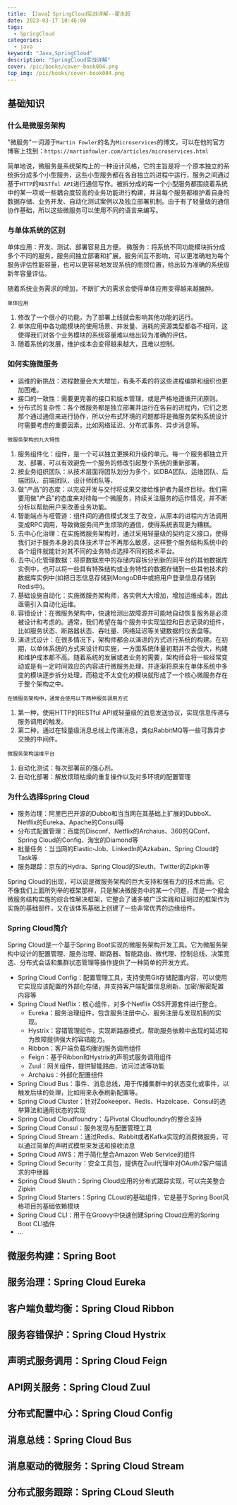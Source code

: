 ```yaml
---
title: 【Java】SpringCloud实战详解--翟永超
date: 2023-03-17 10:46:00
tags: 
  - SpringCloud
categories: 
  - java
keyword: "Java,SpringCloud"
description: "SpringCloud实战详解"
cover: /pic/books/cover-book004.png
top_img: /pic/books/cover-book004.png
---
```


## 基础知识

### 什么是微服务架构

"微服务"一词源于`Martin Fowler`的名为`Microservices`的博文，可以在他的官方博客上找到：`https://martinfowler.com/articles/microservices.html`

简单地说，微服务是系统架构上的一种设计风格，它的主旨是将一个原本独立的系统拆分成多个小型服务，这些小型服务都在各自独立的进程中运行，服务之间通过基于`HTTP`的`RESTful API`进行通信写作。被拆分成的每一个小型服务都围绕着系统中的某一项或一些耦合度较高的业务功能进行构建，并且每个服务都维护着自身的数据存储、业务开发、自动化测试案例以及独立部署机制。由于有了轻量级的通信协作基础，所以这些微服务可以使用不同的语言来编写。

### 与单体系统的区别

单体应用：开发、测试、部署容易且方便。
微服务：将系统不同功能模块拆分成多个不同的服务，服务间独立部署和扩展，服务间互不影响，可以更准确地为每个服务评估性能容量，也可以更容易地发现系统的瓶颈位置，给出较为准确的系统级新年容量评估。

随着系统业务需求的增加，不断扩大的需求会使得单体应用变得越来越臃肿。

`单体应用`
1. 修改了一个很小的功能，为了部署上线就会影响其他功能的运行。
2. 单体应用中各功能模块的使用场景、并发量、消耗的资源类型都各不相同，这使得我们对各个业务模块的系统容量难以给出较为准确的评估。
3. 随着系统的发展，维护成本会变得越来越大，且难以控制。

### 如何实施微服务

* 运维的新挑战：进程数量会大大增加，有条不紊的将这些进程编排和组织也更加困难。
* 接口的一致性：需要更完善的接口和版本管理，或是严格地遵循开闭原则。
* 分布式的复杂性：各个微服务都是独立部署并运行在各自的进程内，它们之恩那个通过通信来进行协作，所以分布式环境的问题都将是微服务架构系统设计时需要考虑的重要因素，比如网络延迟、分布式事务、异步消息等。

`微服务架构的九大特性`

1. 服务组件化：组件，是一个可以独立更换和升级的单元。每一个服务都独立开发、部署，可以有效避免一个服务的修改引起整个系统的重新部署。
2. 按业务组织团队：从技术层面将团队划分为多个，如DBA团队、运维团队、后端团队、前端团队、设计师团队等、
3. 做"产品"的态度：以完成开发与交付将成果交接给维护者为最终目标。我们需要用做"产品"的态度来对待每一个微服务，持续关注服务的运作情况，并不断分析以帮助用户来改善业务功能。
4. 智能端点与哑管道：组件间的通信模式发生了改变，从原本的进程内方法调用变成RPC调用，导致微服务间产生烦琐的通信，使得系统表现更为糟糕。
5. 去中心化治理：在实施微服务架构时，通过采用轻量级的契约定义接口，使得我们对于服务本身的具体技术平台不再那么敏感，这样整个服务结构系统中的各个组件就能针对其不同的业务特点选择不同的技术平台。
6. 去中心化管理数据：将原数据库中的存储内容拆分到新的同平台的其他数据库实例中，也可以将一些具有特殊结构或业务特性的数据存储到一些其他技术的数据库实例中(如把日志信息存储到MongoDB中或把用户登录信息存储到Redis中)。
7. 基础设施自动化：实施微服务架构师，各实例大大增加，增加运维成本，因此亟需引入自动化运维。
8. 容错设计：在微服务架构中，快速检测出故障源并可能地自动恢复服务是必须被设计和考虑的。通常，我们希望在每个服务中实现监控和日志记录的组件，比如服务状态、断路器状态、吞吐量、网络延迟等关键数据的仪表盘等。
9. 演进式设计：在很多情况下，架构师都会以演进的方式进行系统的构建。在初期，以单体系统的方式来设计和实施，一方面系统体量初期并不会很大，构建和维护成本都不高。随着系统的发展或者业务的需要，架构师会将一些经常变动或是有一定时间效应的内容进行微服务处理，并逐渐将原来在单体系统中多变的模块逐步拆分处理，而稳定不太变化的模块就形成了一个核心微服务存在于整个架构之中。


`在微服务架构中，通常会使用以下两种服务调用方式`

1. 第一种，使用HTTP的RESTful API或轻量级的消息发送协议，实现信息传递与服务调用的触发。
2. 第二种，通过在轻量级消息总线上传递消息，类似RabbitMQ等一些可靠异步交换的中间件。

`微服务架构运维平台`

1. 自动化测试：每次部署前的强心剂。
2. 自动化部署：解放烦琐枯燥的重复操作以及对多环境的配置管理

### 为什么选择Spring Cloud

* 服务治理：阿里巴巴开源的Dubbo和当当网在其基础上扩展的DubboX、Netflix的Eureka、Apache的Consul等
* 分布式配置管理：百度的Disconf、Netflix的Archaius、360的QConf、Spring Cloud的Config、淘宝的Diamond等
* 批量任务：当当网的Elastic-Job、LinkedIn的Azkaban、Spring Cloud的Task等
* 服务跟踪：京东的Hydra、Spring Cloud的Sleuth、Twitter的Zipkin等

Spring Cloud的出现，可以说是微服务架构的巨大支持和强有力的技术后盾。它不像我们上面所列举的框架那样，只是解决微服务中的某一个问题，而是一个掘金微服务结构实施的综合性解决框架，它整合了诸多被广泛实践和证明过的框架作为实施的基础部件，又在该体系基础上创建了一些非常优秀的边缘组件。

### Spring Cloud简介

Spring Cloud是一个基于Spring Boot实现的微服务架构开发工具。它为微服务架构中设计的配置管理、服务治理、断路器、智能路由、微代理、控制总线、决策竞选、分布式会话和集群状态管理等操作提供了一种简单的开发方式。

* Spring Cloud Config：配置管理工具，支持使用Git存储配置内容，可以使用它实现应该配置的外部化存储，并支持客户端配置信息刷新、加密/解密配置内容等
* Spring Cloud Netflix：核心组件，对多个Netflix OSS开源套件进行整合。
  * Eureka：服务治理组件，包含服务注册中心、服务注册与发现机制的实现。
  * Hystrix：容错管理组件，实现断路器模式，帮助服务依赖中出现的延迟和为故障提供强大的容错能力。
  * Ribbon：客户端负载均衡的服务调用组件
  * Feign：基于Ribbon和Hystrix的声明式服务调用组件
  * Zuul：网关组件，提供智能路由、访问过滤等功能
  * Archaius：外部化配置组件
* Spring Cloud Bus：事件、消息总线，用于传播集群中的状态变化或事件，以触发后续的处理，比如用来永泰刷新配置等。
* Spring Cloud Cluster：针对Zookeeper、Redis、Hazelcase、Consul的选举算法和通用状态的实现
* Spring Cloud Cloudfoundry：与Pivotal Cloudfoundry的整合支持
* Spring Cloud Consul：服务发现与配置管理工具
* Spring Cloud Stream：通过Redis、Rabbit或者Kafka实现的消费微服务，可以通过简单的声明式模型来发送和接收消息
* Spring Cloud AWS：用于简化整合Amazon Web Service的组件
* Spring Cloud Security：安全工具包，提供在Zuul代理中对OAuth2客户端请求的中继器
* Spring Cloud Sleuth：Spring Cloud应用的分布式跟踪实现，可以完美整合Zipkin
* Spring Cloud Starters：Spring CLoud的基础组件，它是基于Spring Boot风格项目的基础依赖模块
* Spring Cloud CLI：用于在Groovy中快速创建Spring Cloud应用的Spring Boot CLI插件
* ...






## 微服务构建：Spring Boot

## 服务治理：Spring Cloud Eureka

## 客户端负载均衡：Spring Cloud Ribbon

## 服务容错保护：Spring Cloud Hystrix

## 声明式服务调用：Spring Cloud Feign

## API网关服务：Spring Cloud Zuul

## 分布式配置中心：Spring Cloud Config

## 消息总线：Spring Cloud Bus

## 消息驱动的微服务：Spring Cloud Stream

## 分布式服务跟踪：Spring CLoud Sleuth
